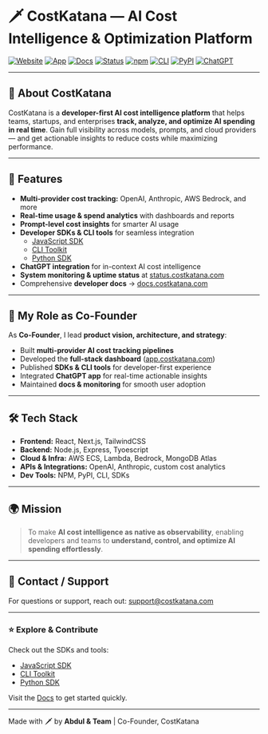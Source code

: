 # 🗡️ CostKatana — AI Cost Intelligence & Optimization Platform

[![Website](https://img.shields.io/badge/website-costkatana.com-blue)](https://costkatana.com)
[![App](https://img.shields.io/badge/app-app.costkatana.com-purple)](https://app.costkatana.com)
[![Docs](https://img.shields.io/badge/docs-docs.costkatana.com-green)](https://docs.costkatana.com)
[![Status](https://img.shields.io/badge/status-status.costkatana.com-lightgrey)](https://status.costkatana.com)
[![npm](https://img.shields.io/npm/v/cost-katana)](https://www.npmjs.com/package/cost-katana)
[![CLI](https://img.shields.io/npm/v/cost-katana-cli)](https://www.npmjs.com/package/cost-katana-cli)
[![PyPI](https://img.shields.io/pypi/v/cost-katana)](https://pypi.org/project/cost-katana/)
[![ChatGPT](https://img.shields.io/badge/ChatGPT-CostKatana-AI-orange)](https://chatgpt.com/g/g-68804444e5e48191a5a7ae35a268e1dc-cost-katana-ai-cost-intelligence)

---

## 🚀 About CostKatana

CostKatana is a **developer-first AI cost intelligence platform** that helps teams, startups, and enterprises **track, analyze, and optimize AI spending in real time**. Gain full visibility across models, prompts, and cloud providers — and get actionable insights to reduce costs while maximizing performance.

---

## 🧩 Features

- **Multi-provider cost tracking:** OpenAI, Anthropic, AWS Bedrock, and more  
- **Real-time usage & spend analytics** with dashboards and reports  
- **Prompt-level cost insights** for smarter AI usage  
- **Developer SDKs & CLI tools** for seamless integration  
  - [JavaScript SDK](https://www.npmjs.com/package/cost-katana)  
  - [CLI Toolkit](https://www.npmjs.com/package/cost-katana-cli)  
  - [Python SDK](https://pypi.org/project/cost-katana/)  
- **ChatGPT integration** for in-context AI cost intelligence  
- **System monitoring & uptime status** at [status.costkatana.com](https://status.costkatana.com)  
- Comprehensive **developer docs** → [docs.costkatana.com](https://docs.costkatana.com)  

---

## 🧠 My Role as Co-Founder

As **Co-Founder**, I lead **product vision, architecture, and strategy**:

- Built **multi-provider AI cost tracking pipelines**  
- Developed the **full-stack dashboard** ([app.costkatana.com](https://app.costkatana.com))  
- Published **SDKs & CLI tools** for developer-first experience  
- Integrated **ChatGPT app** for real-time actionable insights  
- Maintained **docs & monitoring** for smooth user adoption  

---

## 🛠 Tech Stack

- **Frontend:** React, Next.js, TailwindCSS  
- **Backend:** Node.js, Express, Tyoescript
- **Cloud & Infra:** AWS ECS, Lambda, Bedrock, MongoDB Atlas  
- **APIs & Integrations:** OpenAI, Anthropic, custom cost analytics  
- **Dev Tools:** NPM, PyPI, CLI, SDKs  

---

## 🌍 Mission

> To make **AI cost intelligence as native as observability**, enabling developers and teams to **understand, control, and optimize AI spending effortlessly**.

---

## 📧 Contact / Support

For questions or support, reach out: [support@costkatana.com](mailto:support@costkatana.com)  

---

### ⭐ Explore & Contribute

Check out the SDKs and tools:

- [JavaScript SDK](https://www.npmjs.com/package/cost-katana)  
- [CLI Toolkit](https://www.npmjs.com/package/cost-katana-cli)  
- [Python SDK](https://pypi.org/project/cost-katana/)  

Visit the [Docs](https://docs.costkatana.com) to get started quickly.  

---

Made with 🗡️ by **Abdul & Team** | Co-Founder, CostKatana
